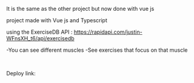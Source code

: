 It is the same as the other project but now done with vue js


project made with Vue js and Typescript
<br/>

using the ExerciseDB API : https://rapidapi.com/justin-WFnsXH_t6/api/exercisedb

-You can see different muscles
-See exercises that focus on that muscle

<br/>

Deploy link: 